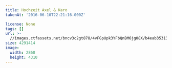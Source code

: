 ```yaml
---
title: Hochzeit Axel & Karo
takenAt: '2016-06-10T22:21:16.000Z'

license: None
tags: []
url: >-
  //images.ctfassets.net/bncv3c2gt878/4vFGpUpk3YFbQnBM6jg08X/b4eab35313ffbd8dffab89e187e4e2da/hochzeit-axel--karo_28100171771_o
size: 4291414
image:
  width: 2868
  height: 4310
---
```

